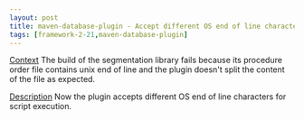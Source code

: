 ```yaml
---
layout: post
title: maven-database-plugin - Accept different OS end of line characters for script execution
tags: [framework-2-21,maven-database-plugin]
---
```

<u>Context</u>
The build of the segmentation library fails because its procedure order file contains unix end of line and the plugin doesn't split the content of the file as expected.

<u>Description</u>
Now the plugin accepts different OS end of line characters for script execution.
